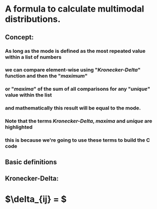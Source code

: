 # A formula to calculate multimodal distributions. 

## Concept:

### As long as the mode is defined as the most repeated value within a list of numbers
### we can compare element-wise using "*_Kronecker-Delta_*" function and then the "*_maximum_*"
### or "*_maxima_*" of the sum of all comparisons for any "*_unique_*" value within the list
### and mathematically this result will be equal to the mode. 

### Note that the terms *_Kronecker-Delta_*, *_maxima_* and *_unique_* are highlighted
### this is because we're going to use these terms to build the C code 

## Basic definitions

## Kronecker-Delta:

# $\delta_{ij} = $ 
